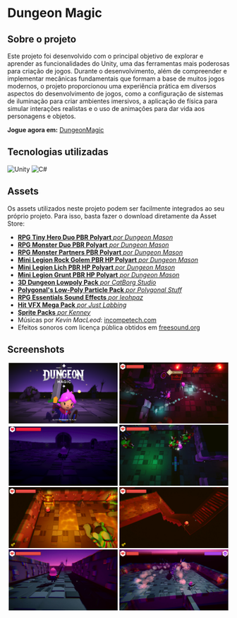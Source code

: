 
# Dungeon Magic

## Sobre o projeto

Este projeto foi desenvolvido com o principal objetivo de explorar e aprender as funcionalidades do Unity, uma das ferramentas mais poderosas para criação de jogos. Durante o desenvolvimento, além de compreender e implementar mecânicas fundamentais que formam a base de muitos jogos modernos, o projeto proporcionou uma experiência prática em diversos aspectos do desenvolvimento de jogos, como a configuração de sistemas de iluminação para criar ambientes imersivos, a aplicação de física para simular interações realistas e o uso de animações para dar vida aos personagens e objetos.

**Jogue agora em:** [DungeonMagic](https://play.unity.com/en/games/d0750e65-a8ac-476d-8987-3077ec531299/dungeon-magic)

## Tecnologias utilizadas
 
![Unity](https://img.shields.io/badge/-Unity-000?style=for-the-badge&logo=Unity&logoColor=8b2ea9)
![C#](https://img.shields.io/badge/-C%23-000?style=for-the-badge&logo=sharp&logoColor=8b2ea9)

## Assets

Os assets utilizados neste projeto podem ser facilmente integrados ao seu próprio projeto. Para isso, basta fazer o download diretamente da Asset Store:

- [**RPG Tiny Hero Duo PBR Polyart** _por Dungeon Mason_](https://assetstore.unity.com/packages/3d/characters/humanoids/rpg-tiny-hero-duo-pbr-polyart-225148)
- [**RPG Monster Duo PBR Polyart** _por Dungeon Mason_](https://assetstore.unity.com/packages/3d/characters/creatures/rpg-monster-duo-pbr-polyart-157762)
- [**RPG Monster Partners PBR Polyart** _por Dungeon Mason_](https://assetstore.unity.com/packages/3d/characters/creatures/rpg-monster-partners-pbr-polyart-168251)
- [**Mini Legion Rock Golem PBR HP Polyart** _por Dungeon Mason_](https://assetstore.unity.com/packages/3d/characters/humanoids/fantasy/mini-legion-rock-golem-pbr-hp-polyart-94707)
- [**Mini Legion Lich PBR HP Polyart** _por Dungeon Mason_](https://assetstore.unity.com/packages/3d/characters/humanoids/fantasy/mini-legion-lich-pbr-hp-polyart-91497)
- [**Mini Legion Grunt PBR HP Polyart** _por Dungeon Mason_](https://assetstore.unity.com/packages/3d/characters/humanoids/fantasy/mini-legion-grunt-pbr-hp-polyart-98187)
- [**3D Dungeon Lowpoly Pack** _por CatBorg Studio_](https://assetstore.unity.com/packages/3d/props/furniture/3d-dungeon-lowpoly-pack-231265)
- [**Polygonal's Low-Poly Particle Pack** _por Polygonal Stuff_](https://assetstore.unity.com/packages/vfx/particles/polygonal-s-low-poly-particle-pack-118355)
- [**RPG Essentials Sound Effects** _por leohpaz_](https://assetstore.unity.com/packages/audio/sound-fx/rpg-essentials-sound-effects-free-227708)
- [**Hit VFX Mega Pack** _por Just Labbing_](https://assetstore.unity.com/packages/vfx/particles/hit-vfx-mega-pack-224741)
- [**Sprite Packs** _por Kenney_](https://www.kenney.nl/)
- Músicas por _Kevin MacLeod_: [incompetech.com](https://www.incompetech.com)
- Efeitos sonoros com licença pública obtidos em [freesound.org](https://freesound.org)

## Screenshots

<p align="middle">
  <img src=".media/TitleScreen.png" width="49%" />
  <img src=".media/BeholderBattle.png" width="49%" />
  <img src=".media/BigRoom.png" width="49%" />
  <img src=".media/GruntBattle.png" width="49%" />
  <img src=".media/LavaRoom.png" width="49%" />
  <img src=".media/LavaStairs.png" width="49%" />
  <img src=".media/BossHall.png" width="49%" />
  <img src=".media/BossBattle.png" width="49%" />
</p>